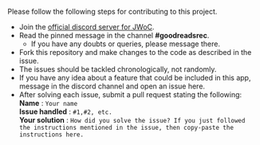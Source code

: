 Please follow the following steps for contributing to this project.

+ Join the [official discord server for JWoC](https://discord.gg/7Eu5kxe).
+ Read the pinned message in the channel **#goodreadsrec**.  
  + If you have any doubts or queries, please message there.
+ Fork this repository and make changes to the code as described in the issue. 
+ The issues should be tackled chronologically, not randomly.
+ If you have any idea about a feature that could be included in this app, message in the discord channel and open an issue here.
+ After solving each issue, submit a pull request stating the following:  
**Name** : `Your name`  
**Issue handled** : `#1,#2, etc.`  
**Your solution** : `How did you solve the issue? If you just followed the instructions mentioned in the issue, then copy-paste the instructions here.`
